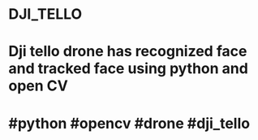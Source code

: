 # DJI_TELLO
# Dji tello drone has recognized face and tracked face using python and open CV
 # #python #opencv #drone #dji_tello
